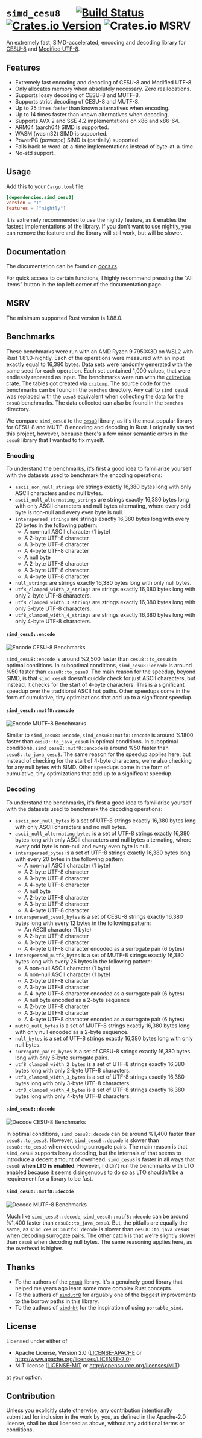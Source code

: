 # `simd_cesu8` &emsp; [![Build Status]][simd-cesu8] [![Crates.io Version]][crates-io] ![Crates.io MSRV]

[Build Status]: https://img.shields.io/github/actions/workflow/status/seancroach/simd_cesu8/ci.yml

[simd-cesu8]: https://github.com/seancroach/simd_cesu8

[Crates.io Version]: https://img.shields.io/crates/v/simd_cesu8

[crates-io]: https://crates.io/crates/simd_cesu8

[Crates.io MSRV]: https://img.shields.io/crates/msrv/simd_cesu8

An extremely fast, SIMD-accelerated, encoding and decoding library
for [CESU-8](https://en.wikipedia.org/wiki/UTF-8#CESU-8) and [Modified
UTF-8](https://en.wikipedia.org/wiki/UTF-8#Modified_UTF-8).

## Features

- Extremely fast encoding and decoding of CESU-8 and Modified UTF-8.
- Only allocates memory when absolutely necessary. Zero reallocations.
- Supports lossy decoding of CESU-8 and MUTF-8.
- Supports strict decoding of CESU-8 and MUTF-8.
- Up to 25 times faster than known alternatives when encoding.
- Up to 14 times faster than known alternatives when decoding.
- Supports AVX 2 and SSE 4.2 implementations on x86 and x86-64.
- ARM64 (aarch64) SIMD is supported.
- WASM (wasm32) SIMD is supported.
- PowerPC (powerpc) SIMD is (partially) supported.
- Falls back to word-at-a-time implementations instead of byte-at-a-time.
- No-std support.

## Usage

Add this to your `Cargo.toml` file:

```toml
[dependencies.simd_cesu8]
version = "1"
features = ["nightly"]
```

It is extremely recommended to use the nightly feature, as it enables the
fastest implementations of the library. If you don't want to use nightly, you
can remove the feature and the library will still work, but will be slower.

## Documentation

The documentation can be found on [docs.rs](https://docs.rs/simd_cesu8).

For quick access to certain functions, I highly recommend pressing the "All
Items" button in the top left corner of the documentation page.

## MSRV

The minimum supported Rust version is 1.88.0.

## Benchmarks

These benchmarks were run with an AMD Ryzen 9 7950X3D on WSL2 with Rust
1.81.0-nightly. Each of the operations were measured with an input exactly equal
to 16,380 bytes. Data sets were randomly generated with the same seed for each
operation. Each set contained 1,000 values, that were endlessly repeated as
input. The benchmarks were run with the [`criterion`] crate. The tables got
created via [`critcmp`]. The source code for the benchmarks can be found in the
`benches` directory. Any call to `simd_cesu8` was replaced with the `cesu8`
equivalent when collecting the data for the `cesu8` benchmarks. The data
collected can also be found in the `benches` directory.

We compare `simd_cesu8` to the [`cesu8`] library, as it's the most popular
library for CESU-8 and MUTF-8 encoding and decoding in Rust. I originally
started this project, however, because there's a few minor semantic errors in
the `cesu8` library that I wanted to fix myself.

[`criterion`]: https://github.com/bheisler/criterion.rs

[`critcmp`]: https://github.com/BurntSushi/critcmp

### Encoding

To understand the benchmarks, it's first a good idea to familiarize yourself
with the datasets used to benchmark the encoding operations:

- `ascii_non_null_strings` are strings exactly 16,380 bytes long with only ASCII
  characters and no null bytes.
- `ascii_null_alternating_strings` are strings exactly 16,380 bytes long with
  only ASCII characters and null bytes alternating, where every odd byte is
  non-null and every even byte is null.
- `interspersed_strings` are strings exactly 16,380 bytes long with every 20
  bytes in the following pattern:
    - A non-null ASCII character (1 byte)
    - A 2-byte UTF-8 character
    - A 3-byte UTF-8 character
    - A 4-byte UTF-8 character
    - A null byte
    - A 2-byte UTF-8 character
    - A 3-byte UTF-8 character
    - A 4-byte UTF-8 character
- `null_strings` are strings exactly 16,380 bytes long with only null bytes.
- `utf8_clamped_width_2_strings` are strings exactly 16,380 bytes long with only
  2-byte UTF-8 characters.
- `utf8_clamped_width_3_strings` are strings exactly 16,380 bytes long with only
  3-byte UTF-8 characters.
- `utf8_clamped_width_4_strings` are strings exactly 16,380 bytes long with only
  4-byte UTF-8 characters.

#### `simd_cesu8::encode`

![Encode CESU-8 Benchmarks](https://raw.githubusercontent.com/seancroach/simd_cesu8/main/img/encode_cesu8.png)

`simd_cesu8::encode` is around %2,500 faster than `cesu8::to_cesu8` in optimal
conditions. In suboptimal conditions, `simd_cesu8::encode` is around %50 faster
than `cesu8::to_cesu8`. The main reason for the speedup, beyond SIMD, is
that `simd_cesu8` doesn't quickly check for just ASCII characters, but instead,
it checks for the start of 4-byte characters. This is a significant speedup over
the traditional ASCII hot paths. Other speedups come in the form of cumulative,
tiny optimizations that add up to a significant speedup.

#### `simd_cesu8::mutf8::encode`

![Encode MUTF-8 Benchmarks](https://raw.githubusercontent.com/seancroach/simd_cesu8/main/img/encode_mutf8.png)

Similar to `simd_cesu8::encode`, `simd_cesu8::mutf8::encode` is around %1800
faster than `cesu8::to_java_cesu8` in optimal conditions. In suboptimal
conditions, `simd_cesu8::mutf8::encode` is around %50 faster than
`cesu8::to_java_cesu8`. The same reason for the speedup applies here, but
instead of checking for the start of 4-byte characters, we're also checking for
any null bytes with SIMD. Other speedups come in the form of cumulative, tiny
optimizations that add up to a significant speedup.

### Decoding

To understand the benchmarks, it's first a good idea to familiarize yourself
with the datasets used to benchmark the decoding operations:

- `ascii_non_null_bytes` is a set of UTF-8 strings exactly 16,380 bytes long
  with only ASCII characters and no null bytes.
- `ascii_null_alternating_bytes` is a set of UTF-8 strings exactly 16,380 bytes
  long with only ASCII characters and null bytes alternating, where every odd
  byte is non-null and every even byte is null.
- `interspersed_bytes` is a set of UTF-8 strings exactly 16,380 bytes long with
  every 20 bytes in the following pattern:
    - A non-null ASCII character (1 byte)
    - A 2-byte UTF-8 character
    - A 3-byte UTF-8 character
    - A 4-byte UTF-8 character
    - A null byte
    - A 2-byte UTF-8 character
    - A 3-byte UTF-8 character
    - A 4-byte UTF-8 character
- `interspersed_cesu8_bytes` is a set of CESU-8 strings exactly 16,380 bytes
  long with every 12 bytes in the following pattern:
    - An ASCII character (1 byte)
    - A 2-byte UTF-8 character
    - A 3-byte UTF-8 character
    - A 4-byte UTF-8 character encoded as a surrogate pair (6 bytes)
- `interspersed_mutf8_bytes` is a set of MUTF-8 strings exactly 16,380 bytes
  long with every 26 bytes in the following pattern:
    - A non-null ASCII character (1 byte)
    - A non-null ASCII character (1 byte)
    - A 2-byte UTF-8 character
    - A 3-byte UTF-8 character
    - A 4-byte UTF-8 character encoded as a surrogate pair (6 bytes)
    - A null byte encoded as a 2-byte sequence
    - A 2-byte UTF-8 character
    - A 3-byte UTF-8 character
    - A 4-byte UTF-8 character encoded as a surrogate pair (6 bytes)
- `mutf8_null_bytes` is a set of MUTF-8 strings exactly 16,380 bytes long with
  only null encoded as a 2-byte sequence.
- `null_bytes` is a set of UTF-8 strings exactly 16,380 bytes long with only
  null bytes.
- `surrogate_pairs_bytes` is a set of CESU-8 strings exactly 16,380 bytes long
  with only 6-byte surrogate pairs.
- `utf8_clamped_width_2_bytes` is a set of UTF-8 strings exactly 16,380 bytes
  long with only 2-byte UTF-8 characters.
- `utf8_clamped_width_3_bytes` is a set of UTF-8 strings exactly 16,380 bytes
  long with only 3-byte UTF-8 characters.
- `utf8_clamped_width_4_bytes` is a set of UTF-8 strings exactly 16,380 bytes
  long with only 4-byte UTF-8 characters.

#### `simd_cesu8::decode`

![Decode CESU-8 Benchmarks](https://raw.githubusercontent.com/seancroach/simd_cesu8/main/img/decode_cesu8.png)

In optimal conditions, `simd_cesu8::decode` can be around %1,400 faster than
`cesu8::to_cesu8`. However, `simd_cesu8::decode` is slower
than `cesu8::to_cesu8` when decoding surrogate pairs. The main reason is
that `simd_cesu8` supports lossy decoding, but the internals of that seems to
introduce a decent amount of overhead. `simd_cesu8` is faster in all ways
that `cesu8` **when LTO is enabled**. However, I didn't run the benchmarks with
LTO enabled because it seems disingenuous to do so as LTO shouldn't be a
requirement for a library to be fast.

#### `simd_cesu8::mutf8::decode`

![Decode MUTF-8 Benchmarks](https://raw.githubusercontent.com/seancroach/simd_cesu8/main/img/decode_mutf8.png)

Much like `simd_cesu8::decode`, `simd_cesu8::mutf8::decode` can be around %1,400
faster than `cesu8::to_java_cesu8`. But, the pitfalls are equally the same, as
`simd_cesu8::mutf8::decode` is slower than `cesu8::to_java_cesu8` when decoding
surrogate pairs. The other catch is that we're slightly slower than `cesu8` when
decoding null bytes. The same reasoning applies here, as the overhead is higher.

## Thanks

- To the authors of the [`cesu8`] library. It's a genuinely good library that
  helped me years ago learn some more complex Rust concepts.
- To the authors of [`simdutf8`] for arguably one of the biggest improvements to
  the borrow paths in this library.
- To the authors of [`simdnbt`] for the inspiration of using `portable_simd`.

[`cesu8`]: https://github.com/emk/cesu8-rs/

[`simdutf8`]: https://github.com/rusticstuff/simdutf8

[`simdnbt`]: https://github.com/azalea-rs/simdnbt

## License

Licensed under either of

- Apache License, Version 2.0
  ([LICENSE-APACHE](https://github.com/seancroach/simd_cesu8/blob/main/LICENSE-APACHE)
  or <http://www.apache.org/licenses/LICENSE-2.0>)
- MIT license
  ([LICENSE-MIT](https://github.com/seancroach/simd_cesu8/blob/main/LICENSE-MIT)
  or <http://opensource.org/licenses/MIT>)

at your option.

## Contribution

Unless you explicitly state otherwise, any contribution intentionally submitted
for inclusion in the work by you, as defined in the Apache-2.0 license, shall be
dual licensed as above, without any additional terms or conditions.
